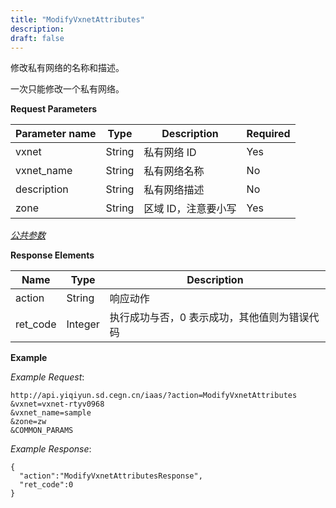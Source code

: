 ```yaml
---
title: "ModifyVxnetAttributes"
description: 
draft: false
---
```




修改私有网络的名称和描述。

一次只能修改一个私有网络。

**Request Parameters**

| Parameter name | Type | Description | Required |
| --- | --- | --- | --- |
| vxnet | String | 私有网络 ID | Yes |
| vxnet_name | String | 私有网络名称 | No |
| description | String | 私有网络描述 | No |
| zone | String | 区域 ID，注意要小写 | Yes |

[_公共参数_](../../../parameters/)

**Response Elements**

| Name | Type | Description |
| --- | --- | --- |
| action | String | 响应动作 |
| ret_code | Integer | 执行成功与否，0 表示成功，其他值则为错误代码 |

**Example**

_Example Request_:

```
http://api.yiqiyun.sd.cegn.cn/iaas/?action=ModifyVxnetAttributes
&vxnet=vxnet-rtyv0968
&vxnet_name=sample
&zone=zw
&COMMON_PARAMS
```

_Example Response_:

```
{
  "action":"ModifyVxnetAttributesResponse",
  "ret_code":0
}
```
